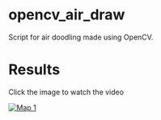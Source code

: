 # opencv_air_draw

Script for air doodling made using OpenCV.

# Results
Click the image to watch the video

[![Map 1](https://img.youtube.com/vi/wW1X3qN-2dQ/0.jpg)](https://youtu.be/wW1X3qN-2dQ "OpenCV Air Draw")
